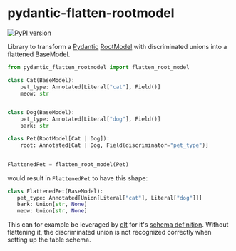 # pydantic-flatten-rootmodel

[![PyPI version](https://img.shields.io/pypi/v/pydantic-flatten-rootmodel.svg)](https://pypi.org/project/pydantic-flatten-rootmodel/)

Library to transform a [Pydantic](https://pydantic.dev/)
[RootModel](https://docs.pydantic.dev/latest/api/root_model/)
with discriminated unions into a flattened BaseModel.

```py
from pydantic_flatten_rootmodel import flatten_root_model

class Cat(BaseModel):
    pet_type: Annotated[Literal["cat"], Field()]
    meow: str


class Dog(BaseModel):
    pet_type: Annotated[Literal["dog"], Field()]
    bark: str

class Pet(RootModel[Cat | Dog]):
    root: Annotated[Cat | Dog, Field(discriminator="pet_type")]


FlattenedPet = flatten_root_model(Pet)
```

 would result in `FlattenedPet` to have this shape:

 ```py
 class FlattenedPet(BaseModel):
    pet_type: Annotated[Union[Literal["cat"], Literal["dog"]]]
    bark: Union[str, None]
    meow: Union[str, None]
 ```

 This can for example be leveraged by [dlt](https://dlthub.com) for it's
 [schema definition](https://dlthub.com/docs/general-usage/resource#define-a-schema-with-pydantic).
 Without flattening it, the discriminated union is not recognized correctly
 when setting up the table schema.
